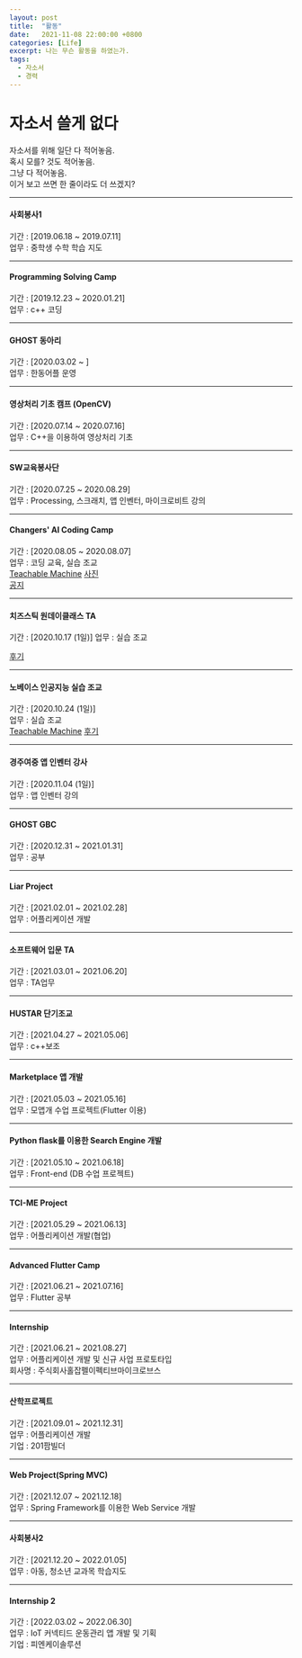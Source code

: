 ```yaml
---
layout: post
title:  "활동"
date:   2021-11-08 22:00:00 +0800
categories: [Life]
excerpt: 나는 무슨 활동을 하였는가.
tags:
  - 자소서
  - 경력
---
```


# 자소서 쓸게 없다

자소서를 위해 일단 다 적어놓음.  
혹시 모를? 것도 적어놓음.  
그냥 다 적어놓음.  
이거 보고 쓰면 한 줄이라도 더 쓰겠지?  

---  

#### 사회봉사1
기간 : [2019.06.18 ~ 2019.07.11]  
업무 : 중학생 수학 학습 지도  

---  

#### Programming Solving Camp
기간 : [2019.12.23 ~ 2020.01.21]  
업무 : c++ 코딩  

---  

#### GHOST 동아리
기간 : [2020.03.02 ~ ]  
업무 : 한동어플 운영  

---

#### 영상처리 기초 캠프 (OpenCV)
기간 :  [2020.07.14 ~ 2020.07.16]  
업무 :  C++을 이용하여 영상처리 기초  

---

#### SW교육봉사단
기간 : [2020.07.25 ~ 2020.08.29]  
업무 : Processing, 스크래치, 앱 인벤터, 마이크로비트 강의  

---

#### Changers' AI Coding Camp
기간 : [2020.08.05 ~ 2020.08.07]  
업무 : 코딩 교육, 실습 조교  
[Teachable Machine](https://teachablemachine.withgoogle.com/)
[사진](https://blog.naver.com/namucoding_pohang/222059624975)  
[공지](https://blog.naver.com/namucoding_pohang/222018322636)  

---

#### 치즈스틱 원데이클래스 TA
기간 : [2020.10.17 (1일)]
업무 : 실습 조교  

[후기](https://blog.naver.com/namucoding_pohang/222120837453)  

---

#### 노베이스 인공지능 실습 조교
기간 : [2020.10.24 (1일)]  
업무 : 실습 조교  
[Teachable Machine](https://teachablemachine.withgoogle.com/)
[후기](https://blog.naver.com/namucoding_pohang/222131177656)  

---

#### 경주여중 앱 인벤터 강사
기간 : [2020.11.04 (1일)]  
업무 : 앱 인벤터 강의  

---

#### GHOST GBC
기간 : [2020.12.31 ~ 2021.01.31]  
업무 : 공부  

---

#### Liar Project
기간 : [2021.02.01 ~ 2021.02.28]  
업무 : 어플리케이션 개발  

---

#### 소프트웨어 입문 TA
기간 : [2021.03.01 ~ 2021.06.20]  
업무 : TA업무  

---

#### HUSTAR 단기조교
기간 : [2021.04.27 ~ 2021.05.06]  
업무 : c++보조  

---

#### Marketplace 앱 개발  
기간 : [2021.05.03 ~ 2021.05.16]  
업무 : 모앱개 수업 프로젝트(Flutter 이용)  

---  

#### Python flask를 이용한 Search Engine 개발  
기간 : [2021.05.10 ~ 2021.06.18]  
업무 : Front-end (DB 수업 프로젝트)  

---   

#### TCI-ME Project
기간 : [2021.05.29 ~ 2021.06.13]  
업무 : 어플리케이션 개발(협업)  

---

#### Advanced Flutter Camp
기간 : [2021.06.21 ~ 2021.07.16]  
업무 : Flutter 공부  

---

#### Internship
기간 : [2021.06.21 ~ 2021.08.27]  
업무 : 어플리케이션 개발 및 신규 사업 프로토타입  
회사명 : 주식회사홀잡펠이펙티브마이크로브스  

---

#### 산학프로젝트
기간 : [2021.09.01 ~ 2021.12.31]  
업무 : 어플리케이션 개발  
기업 : 201팜빌더  

---  

#### Web Project(Spring MVC)
기간 : [2021.12.07 ~ 2021.12.18]  
업무 : Spring Framework를 이용한 Web Service 개발  

---  

#### 사회봉사2
기간 : [2021.12.20 ~ 2022.01.05]  
업무 : 아동, 청소년 교과목 학습지도  

---  

#### Internship 2  
기간 : [2022.03.02 ~ 2022.06.30]  
업무 : IoT 커넥티드 운동관리 앱 개발 및 기획  
기업 : 피엔케이솔루션  